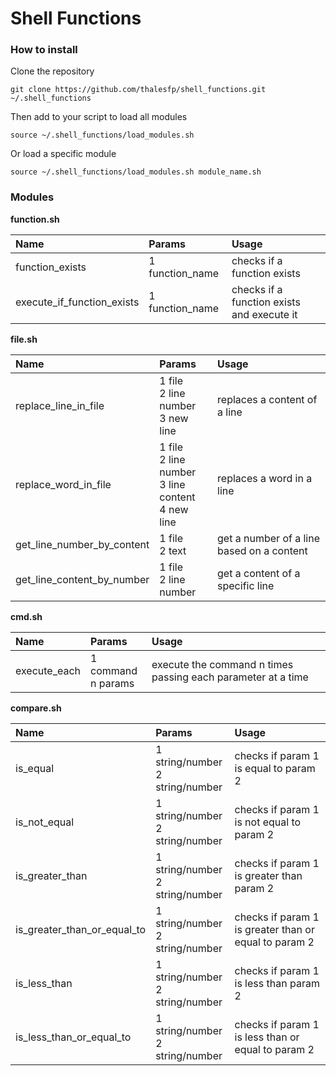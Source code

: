 Shell Functions
===============

### How to install ###

Clone the repository

```
git clone https://github.com/thalesfp/shell_functions.git ~/.shell_functions
```

Then add to your script to load all modules

```
source ~/.shell_functions/load_modules.sh
```

Or load a specific module

```
source ~/.shell_functions/load_modules.sh module_name.sh
```

### Modules ###

**function.sh**

 Name | Params | Usage 
:-----------|:------------|:------------
function_exists | 1 function_name | checks if a function exists
execute_if_function_exists | 1 function_name | checks if a function exists and execute it

**file.sh**

 Name | Params | Usage 
:-----------|:------------|:------------
replace_line_in_file | 1 file <br />2 line number <br />3 new line | replaces a content of a line
replace_word_in_file | 1 file <br />2 line number <br />3 line content <br />4 new line | replaces a word in a line
get_line_number_by_content | 1 file <br />2 text | get a number of a line based on a content
get_line_content_by_number | 1 file <br />2 line number | get a content of a specific line

**cmd.sh**

 Name | Params | Usage 
:-----------|:------------|:------------
execute_each | 1 command <br />n params | execute the command n times passing each parameter at a time

**compare.sh**

 Name | Params | Usage 
:-----------|:------------|:------------
is_equal | 1 string/number <br />2 string/number | checks if param 1 is equal to param 2
is_not_equal | 1 string/number <br />2 string/number | checks if param 1 is not equal to param 2
is_greater_than | 1 string/number <br />2 string/number | checks if param 1 is greater than param 2
is_greater_than_or_equal_to | 1 string/number <br />2 string/number | checks if param 1 is greater than or equal to param 2
is_less_than | 1 string/number <br />2 string/number | checks if param 1 is less than param 2
is_less_than_or_equal_to | 1 string/number <br />2 string/number | checks if param 1 is less than or equal to param 2
